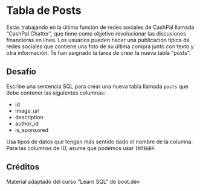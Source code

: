 # Tabla de Posts

Estás trabajando en la última función de redes sociales de CashPal llamada “CashPal Chatter”, que tiene como objetivo revolucionar las discusiones financieras en línea. Los usuarios pueden hacer una publicación típica de redes sociales que contiene una foto de su última compra junto con texto y otra información. Te han asignado la tarea de crear la nueva tabla “posts”.

## Desafío

Escribe una sentencia SQL para crear una nueva tabla llamada `posts` que debe contener las siguientes columnas:

- id
- image_url
- description
- author_id
- is_sponsored

Usa tipos de datos que tengan más sentido dado el nombre de la columna. Para las columnas de ID, asume que podemos usar `INTEGER`.

## Créditos

Material adaptado del curso "Learn SQL" de boot.dev